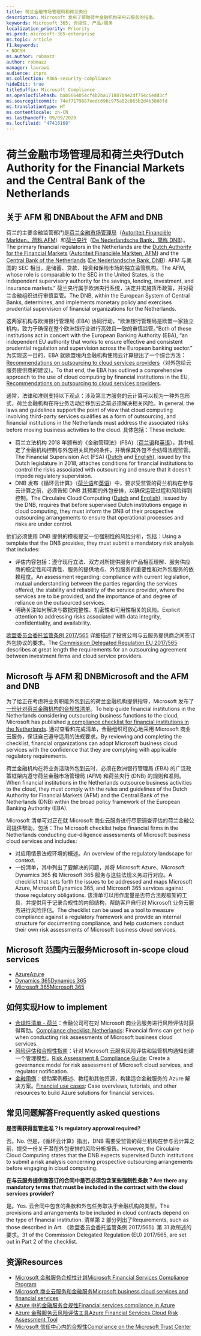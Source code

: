 ```yaml
---
title: 荷兰金融市场管理局和荷兰央行
description: Microsoft 发布了帮助荷兰金融机构采用云服务的指南。
keywords: Microsoft 365, 合规性, 产品/服务
localization_priority: Priority
ms.prod: microsoft-365-enterprise
ms.topic: article
f1.keywords:
- NOCSH
ms.author: robmazz
author: robmazz
manager: laurawi
audience: itpro
ms.collection: M365-security-compliance
hideEdit: true
titleSuffix: Microsoft Compliance
ms.openlocfilehash: bab5664054cf4b2ba171887b4e2df754c6edd3cf
ms.sourcegitcommit: 74ef7179887eedc696c975a82c865b2d4b3808fd
ms.translationtype: HT
ms.contentlocale: zh-CN
ms.lasthandoff: 09/09/2020
ms.locfileid: "47416168"
---
```

# <a name="dutch-authority-for-the-financial-markets-and-the-central-bank-of-the-netherlands"></a><span data-ttu-id="ca84a-104">荷兰金融市场管理局和荷兰央行</span><span class="sxs-lookup"><span data-stu-id="ca84a-104">Dutch Authority for the Financial Markets and the Central Bank of the Netherlands</span></span>

## <a name="about-the-afm-and-dnb"></a><span data-ttu-id="ca84a-105">关于 AFM 和 DNB</span><span class="sxs-lookup"><span data-stu-id="ca84a-105">About the AFM and DNB</span></span>

<span data-ttu-id="ca84a-106">荷兰的主要金融监管部门是[荷兰金融市场管理局](https://afm.nl/en)（[Autoriteit Financiële Markten，简称 AFM](https://afm.nl/)）和[荷兰央行](https://www.dnb.nl/en/home/index.jsp)（[De Nederlandsche Bank，简称 DNB](https://www.dnb.nl/home/)）。</span><span class="sxs-lookup"><span data-stu-id="ca84a-106">The primary financial regulators in the Netherlands are the [Dutch Authority for the Financial Markets](https://afm.nl/en) ([Autoriteit Financiële Markten, AFM](https://afm.nl/)) and the [Central Bank of the Netherlands](https://www.dnb.nl/en/home/index.jsp) ([De Nederlandsche Bank, DNB](https://www.dnb.nl/home/)).</span></span> <span data-ttu-id="ca84a-107">AFM 与美国的 SEC 相当，是储蓄、贷款、投资和保险市场的独立监管机构。</span><span class="sxs-lookup"><span data-stu-id="ca84a-107">The AFM, whose role is comparable to the SEC in the United States, is the independent supervisory authority for the savings, lending, investment, and insurance markets.”</span></span> <span data-ttu-id="ca84a-108">荷兰央行属于欧洲央行系统，决定并实施货币政策，并对荷兰金融组织进行审慎监管。</span><span class="sxs-lookup"><span data-stu-id="ca84a-108">The DNB, within the European System of Central Banks, determines, and implements monetary policy and exercises prudential supervision of financial organizations for the Netherlands.</span></span>  
  
<span data-ttu-id="ca84a-109">这两家机构与欧洲银行管理局 (EBA) 协同行动，“欧洲银行管理局是欧盟一家独立机构，致力于确保在整个欧洲银行业进行高效且一致的审慎监管。”</span><span class="sxs-lookup"><span data-stu-id="ca84a-109">Both of these institutions act in concert with the European Banking Authority (EBA), “an independent EU authority that works to ensure effective and consistent prudential regulation and supervision across the European banking sector.”</span></span> <span data-ttu-id="ca84a-110">为实现这一目的，EBA 就欧盟境内金融机构使用云计算提出了一个综合方法：[Recommendations on outsourcing to cloud services providers](https://eba.europa.eu/sites/default/documents/files/documents/10180/1848359/c1005743-567e-40fc-a995-d05fb93df5d1/Draft%20Recommendation%20on%20outsourcing%20to%20Cloud%20Service%20%20%28EBA-CP-2017-06%29.pdf )（对外包给云服务提供商的建议）。</span><span class="sxs-lookup"><span data-stu-id="ca84a-110">To that end, the EBA has outlined a comprehensive approach to the use of cloud computing by financial institutions in the EU, [Recommendations on outsourcing to cloud services providers](https://eba.europa.eu/sites/default/documents/files/documents/10180/1848359/c1005743-567e-40fc-a995-d05fb93df5d1/Draft%20Recommendation%20on%20outsourcing%20to%20Cloud%20Service%20%20%28EBA-CP-2017-06%29.pdf ).</span></span>  
  
<span data-ttu-id="ca84a-111">通常，法律和准则支持以下观点：涉及第三方服务的云计算可以视为一种外包形式，荷兰金融机构在将业务活动迁移到云之前必须解决相关风险。</span><span class="sxs-lookup"><span data-stu-id="ca84a-111">In general, the laws and guidelines support the point of view that cloud computing involving third-party services qualifies as a form of outsourcing, and financial institutions in the Netherlands must address the associated risks before moving business activities to the cloud.</span></span> <span data-ttu-id="ca84a-112">具体包括：</span><span class="sxs-lookup"><span data-stu-id="ca84a-112">These include:</span></span>

- <span data-ttu-id="ca84a-113">荷兰立法机构 2018 年颁布的《金融管理法》(FSA)（[荷兰语](https://wetten.overheid.nl/BWBR0020368/2018-02-09)和[英语](https://www.toezicht.dnb.nl/en/binaries/51-217291.pdf)），其中规定了金融机构控制与外包相关风险的条件，并确保其外包不会妨碍法规监管。</span><span class="sxs-lookup"><span data-stu-id="ca84a-113">The Financial Supervision Act (FSA) ([Dutch](https://wetten.overheid.nl/BWBR0020368/2018-02-09) and [English](https://www.toezicht.dnb.nl/en/binaries/51-217291.pdf)), issued by the Dutch legislature in 2018, attaches conditions for financial institutions to control the risks associated with outsourcing and ensure that it doesn’t impede regulatory supervision.</span></span>
- <span data-ttu-id="ca84a-114">DNB 发布《循环云计算》（[荷兰语](https://www.toezicht.dnb.nl/binaries/50-224828.pdf)和[英语](https://www.toezicht.dnb.nl/en/binaries/51-224828.pdf)）中，要求受监管的荷兰机构在参与云计算之前，必须告知 DNB 其预期的外包安排，以确保运营过程和风险得到控制。</span><span class="sxs-lookup"><span data-stu-id="ca84a-114">The Circulaire Cloud Computing ([Dutch](https://www.toezicht.dnb.nl/binaries/50-224828.pdf) and [English](https://www.toezicht.dnb.nl/en/binaries/51-224828.pdf)), issued by the DNB, requires that before supervised Dutch institutions engage in cloud computing, they must inform the DNB of their prospective outsourcing arrangements to ensure that operational processes and risks are under control.</span></span>

<span data-ttu-id="ca84a-115">他们必须使用 DNB 提供的模板提交一份强制性的风险分析，包括：</span><span class="sxs-lookup"><span data-stu-id="ca84a-115">Using a template that the DNB provides, they must submit a mandatory risk analysis that includes:</span></span>

- <span data-ttu-id="ca84a-116">评估内容包括：遵守现行立法、双方对所提供服务/产品相互理解、服务供应商的稳定性和可靠性、服务的提供地点、外包服务的重要性和对外包服务的依赖程度。</span><span class="sxs-lookup"><span data-stu-id="ca84a-116">An assessment regarding: compliance with current legislation, mutual understanding between the parties regarding the services offered, the stability and reliability of the service provider, where the services are to be provided, and the importance of and degree of reliance on the outsourced services.</span></span>
- <span data-ttu-id="ca84a-117">明确关注如何解决与数据完整性、机密性和可用性相关的风险。</span><span class="sxs-lookup"><span data-stu-id="ca84a-117">Explicit attention to addressing risks associated with data integrity, confidentiality, and availability.</span></span>

<span data-ttu-id="ca84a-118">[欧盟委员会委托监管条例 2017/565](https://eur-lex.europa.eu/legal-content/EN/TXT/?uri=CELEX:32017R0565) 详细描述了投资公司与云服务提供商之间签订外包协议的要求。</span><span class="sxs-lookup"><span data-stu-id="ca84a-118">The [Commission Delegated Regulation EU 2017/565](https://eur-lex.europa.eu/legal-content/EN/TXT/?uri=CELEX:32017R0565) describes at great length the requirements for an outsourcing agreement between investment firms and cloud service providers.</span></span>

## <a name="microsoft-and-the-afm-and-dnb"></a><span data-ttu-id="ca84a-119">Microsoft 与 AFM 和 DNB</span><span class="sxs-lookup"><span data-stu-id="ca84a-119">Microsoft and the AFM and DNB</span></span>

<span data-ttu-id="ca84a-120">为了给正在考虑将业务职能外包到云的荷兰金融机构提供指导，Microsoft 发布了[一份针对荷兰金融机构的合规性清单](https://aka.ms/FinServ-Guide-Netherlands)。</span><span class="sxs-lookup"><span data-stu-id="ca84a-120">To help guide financial institutions in the Netherlands considering outsourcing business functions to the cloud, Microsoft has published [a compliance checklist for financial institutions in the Netherlands](https://aka.ms/FinServ-Guide-Netherlands).</span></span> <span data-ttu-id="ca84a-121">通过查看和完成清单，金融组织可放心地采用 Microsoft 商业云服务，保证自己遵守适用的法规要求。</span><span class="sxs-lookup"><span data-stu-id="ca84a-121">By reviewing and completing the checklist, financial organizations can adopt Microsoft business cloud services with the confidence that they are complying with applicable regulatory requirements.</span></span>  
  
<span data-ttu-id="ca84a-122">荷兰金融机构在将业务活动外包到云时，必须在欧洲银行管理局 (EBA) 的广泛政策框架内遵守荷兰金融市场管理局 (AFM) 和荷兰央行 (DNB) 的规则和准则。</span><span class="sxs-lookup"><span data-stu-id="ca84a-122">When financial institutions in the Netherlands outsource business activities to the cloud, they must comply with the rules and guidelines of the Dutch Authority for Financial Markets (AFM) and the Central Bank of the Netherlands (DNB) within the broad policy framework of the European Banking Authority (EBA).</span></span>  
  
<span data-ttu-id="ca84a-123">Microsoft 清单可对正在就 Microsoft 商业云服务进行尽职调查评估的荷兰金融公司提供帮助，包括：</span><span class="sxs-lookup"><span data-stu-id="ca84a-123">The Microsoft checklist helps financial firms in the Netherlands conducting due-diligence assessments of Microsoft business cloud services and includes:</span></span>

- <span data-ttu-id="ca84a-124">对应用情景法规环境的概述。</span><span class="sxs-lookup"><span data-stu-id="ca84a-124">An overview of the regulatory landscape for context.</span></span>
- <span data-ttu-id="ca84a-125">一份清单，其中列出了要解决的问题，并将 Microsoft Azure、Microsoft Dynamics 365 和 Microsoft 365 服务与这些法规义务进行对应。</span><span class="sxs-lookup"><span data-stu-id="ca84a-125">A checklist that sets forth the issues to be addressed and maps Microsoft Azure, Microsoft Dynamics 365, and Microsoft 365 services against those regulatory obligations.</span></span> <span data-ttu-id="ca84a-126">该清单可以用作度量是否符合法规框架的工具，并提供用于记录合规性的内部结构，帮助客户自行对 Microsoft 业务云服务进行风险评估。</span><span class="sxs-lookup"><span data-stu-id="ca84a-126">The checklist can be used as a tool to measure compliance against a regulatory framework and provide an internal structure for documenting compliance, and help customers conduct their own risk assessments of Microsoft business cloud services.</span></span>

## <a name="microsoft-in-scope-cloud-services"></a><span data-ttu-id="ca84a-127">Microsoft 范围内云服务</span><span class="sxs-lookup"><span data-stu-id="ca84a-127">Microsoft in-scope cloud services</span></span>

- [<span data-ttu-id="ca84a-128">Azure</span><span class="sxs-lookup"><span data-stu-id="ca84a-128">Azure</span></span>](https://aka.ms/AzureCompliance)
- [<span data-ttu-id="ca84a-129">Dynamics 365</span><span class="sxs-lookup"><span data-stu-id="ca84a-129">Dynamics 365</span></span>](https://aka.ms/d365-compliance-list)
- [<span data-ttu-id="ca84a-130">Microsoft 365</span><span class="sxs-lookup"><span data-stu-id="ca84a-130">Microsoft 365</span></span>](https://aka.ms/o365-compliance-framework)

## <a name="how-to-implement"></a><span data-ttu-id="ca84a-131">如何实现</span><span class="sxs-lookup"><span data-stu-id="ca84a-131">How to implement</span></span>

- <span data-ttu-id="ca84a-132">[合规性清单 - 荷兰](https://aka.ms/FinServ-Guide-Netherlands)：金融公司可在对 Microsoft 商业云服务进行风险评估时获得帮助。</span><span class="sxs-lookup"><span data-stu-id="ca84a-132">[Compliance checklist: Netherlands](https://aka.ms/FinServ-Guide-Netherlands): Financial firms can get help when conducting risk assessments of Microsoft business cloud services.</span></span>
- <span data-ttu-id="ca84a-133">[风险评估和合规性指南](https://aka.ms/RiskGovernanceGuide)：针对 Microsoft 云服务风险评估和监管机构通知创建一个管理模型。</span><span class="sxs-lookup"><span data-stu-id="ca84a-133">[Risk Assessment & Compliance Guide](https://aka.ms/RiskGovernanceGuide): Create a governance model for risk assessment of Microsoft cloud services, and regulator notification.</span></span>
- <span data-ttu-id="ca84a-134">[金融用例](https://docs.microsoft.com/azure/industry/financial/)：借助案例概述、教程和其他资源，构建适合金融服务的 Azure 解决方案。</span><span class="sxs-lookup"><span data-stu-id="ca84a-134">[Financial use cases](https://docs.microsoft.com/azure/industry/financial/): Case overviews, tutorials, and other resources to build Azure solutions for financial services.</span></span>

## <a name="frequently-asked-questions"></a><span data-ttu-id="ca84a-135">常见问题解答</span><span class="sxs-lookup"><span data-stu-id="ca84a-135">Frequently asked questions</span></span>

<span data-ttu-id="ca84a-136">**是否需获得监管批准？**</span><span class="sxs-lookup"><span data-stu-id="ca84a-136">**Is regulatory approval required?**</span></span>

<span data-ttu-id="ca84a-137">否。</span><span class="sxs-lookup"><span data-stu-id="ca84a-137">No.</span></span> <span data-ttu-id="ca84a-138">但是，《循环云计算》指出，DNB 需要受监管的荷兰机构在参与云计算之前，提交一份关于潜在外包安排的风险分析报告。</span><span class="sxs-lookup"><span data-stu-id="ca84a-138">However, the Circulaire Cloud Computing states that the DNB expects supervised Dutch institutions to submit a risk analysis concerning prospective outsourcing arrangements before engaging in cloud computing.</span></span>

<span data-ttu-id="ca84a-139">**在与云服务提供商签订的合同中是否必须包含某些强制性条款？**</span><span class="sxs-lookup"><span data-stu-id="ca84a-139">**Are there any mandatory terms that must be included in the contract with the cloud services provider?**</span></span>

<span data-ttu-id="ca84a-140">是。</span><span class="sxs-lookup"><span data-stu-id="ca84a-140">Yes.</span></span> <span data-ttu-id="ca84a-141">云合同中包含的条款和外包任务取决于金融机构的类型。</span><span class="sxs-lookup"><span data-stu-id="ca84a-141">The provisions and arrangements to be included in cloud contracts depend on the type of financial institution.</span></span> <span data-ttu-id="ca84a-142">清单第 2 部分列出了</span><span class="sxs-lookup"><span data-stu-id="ca84a-142">Requirements, such as those described in Art.</span></span> <span data-ttu-id="ca84a-143">《欧盟委员会委托监管条例 2017/565》第 31 款所述的要求。</span><span class="sxs-lookup"><span data-stu-id="ca84a-143">31 of the Commission Delegated Regulation (EU) 2017/565, are set out in Part 2 of the checklist.</span></span>

## <a name="resources"></a><span data-ttu-id="ca84a-144">资源</span><span class="sxs-lookup"><span data-stu-id="ca84a-144">Resources</span></span>

- [<span data-ttu-id="ca84a-145">Microsoft 金融服务合规性计划</span><span class="sxs-lookup"><span data-stu-id="ca84a-145">Microsoft Financial Services Compliance Program</span></span>](https://aka.ms/FSCP-Print)
- [<span data-ttu-id="ca84a-146">Microsoft 商业云服务和金融服务</span><span class="sxs-lookup"><span data-stu-id="ca84a-146">Microsoft business cloud services and financial services</span></span>](https://servicetrust.microsoft.com/viewpage/financialservicesoverview)
- [<span data-ttu-id="ca84a-147">Azure 中的金融服务合规性</span><span class="sxs-lookup"><span data-stu-id="ca84a-147">Financial services compliance in Azure</span></span>](https://azure.microsoft.com/resources/videos/azurecon-2015-financial-services-compliance-in-azure/)
- [<span data-ttu-id="ca84a-148">Azure 金融服务云风险评估工具</span><span class="sxs-lookup"><span data-stu-id="ca84a-148">Azure Financial Services Cloud Risk Assessment Tool</span></span>](https://aka.ms/FFIEC-CSDT)
- [<span data-ttu-id="ca84a-149">Microsoft 信任中心内的合规性</span><span class="sxs-lookup"><span data-stu-id="ca84a-149">Compliance on the Microsoft Trust Center</span></span>](https://www.microsoft.com/trust-center/compliance/compliance-overview)
